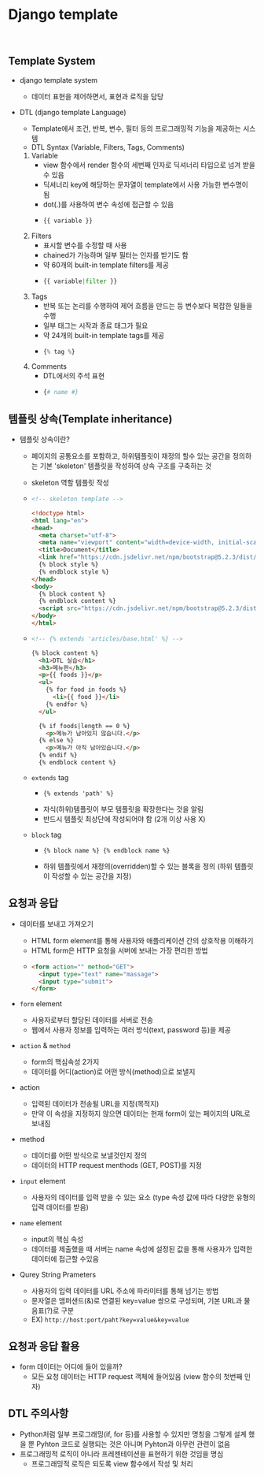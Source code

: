 # Django template

<br>

## Template System
- django template system
  - 데이터 표현을 제어하면서, 표현과 로직을 담당

- DTL (django template Language)
  - Template에서 조건, 반복, 변수, 필터 등의 프로그래밍적 기능을 제공하는 시스템
  - DTL Syntax (Variable, Filters, Tags, Comments)
  1. Variable
      - view 함수에서 render 함수의 세번째 인자로 딕셔너리 타입으로 넘겨 받을 수 있음
      - 딕셔너리 key에 해당하는 문자열이 template에서 사용 가능한 변수명이 됨
      - dot(.)를 사용하여 변수 속성에 접근할 수 있음
      - ```python
        {{ variable }}
        ```
  2. Filters
      - 표시할 변수를 수정할 때 사용
      - chained가 가능하며 일부 필터는 인자를 받기도 함
      - 약 60개의 built-in template filters를 제공
      - ```python
        {{ variable|filter }}
        ```
  3. Tags
      - 반복 또는 논리를 수행하여 제어 흐름을 만드는 등 변수보다 복잡한 일들을 수행
      - 일부 태그는 시작과 종료 태그가 필요
      - 약 24개의 built-in template tags를 제공
      - ```python
        {% tag %}
        ```
  4. Comments
      - DTL에서의 주석 표현
      - ```python
        {# name #}
        ```

## 템플릿 상속(Template inheritance)
- 템플릿 상속이란?
  - 페이지의 공통요소를 포함하고, 하위템플릿이 재정의 할수 있는 공간을 정의하는 기본
    'skeleton' 템플릿을 작성하여 상속 구조를 구축하는 것
  - skeleton 역할 템플릿 작성
  - ```html
    <!-- skeleton template -->

    <!doctype html>
    <html lang="en">
    <head>
      <meta charset="utf-8">
      <meta name="viewport" content="width=device-width, initial-scale=1">
      <title>Document</title>
      <link href="https://cdn.jsdelivr.net/npm/bootstrap@5.2.3/dist/css/bootstrap.min.css" rel="stylesheet" integrity="sha384-rbsA2VBKQhggwzxH7pPCaAqO46MgnOM80zW1RWuH61DGLwZJEdK2Kadq2F9CUG65" crossorigin="anonymous">
      {% block style %}
      {% endblock style %}
    </head>
    <body>
      {% block content %}
      {% endblock content %}
      <script src="https://cdn.jsdelivr.net/npm/bootstrap@5.2.3/dist/js/bootstrap.bundle.min.js" integrity="sha384-kenU1KFdBIe4zVF0s0G1M5b4hcpxyD9F7jL+jjXkk+Q2h455rYXK/7HAuoJl+0I4" crossorigin="anonymous"></script>
    </body>
    </html>
    ```
  - ```html
    <!-- {% extends 'articles/base.html' %} -->

    {% block content %}
      <h1>DTL 실습</h1>
      <h3>메뉴판</h3>
      <p>{{ foods }}</p>
      <ul>
        {% for food in foods %}
          <li>{{ food }}</li>
        {% endfor %}
      </ul>

      {% if foods|length == 0 %}
        <p>메뉴가 남아있지 않습니다.</p>
      {% else %}
        <p>메뉴가 아직 남아있습니다.</p>
      {% endif %}
      {% endblock content %}
    ```
  - ```extends``` tag
    - ```pyhton
      {% extends 'path' %}
      ```
    - 자식(하위)템플릿이 부모 템플릿을 확장한다는 것을 알림
    - 반드시 템플릿 최상단에 작성되어야 함 (2개 이상 사용 X)
  
  - ```block``` tag
    - ```pyhton
      {% block name %} {% endblock name %}
      ```
    - 하위 템플릿에서 재정의(overridden)할 수 있는 블록을 정의 (하위 템플릿이 작성할 수 있는 공간을 지정)

## 요청과 응답
  - 데이터를 보내고 가져오기
    - HTML form element를 통해 사용자와 애플리케이션 간의 상호작용 이해하기
    - HTML form은 HTTP 요청을 서버에 보내는 가장 편리한 방법
    - ```html
      <form action="" method="GET">
        <input type="text" name="massage">
        <input type="submit">
      </form>
      ```
  - ```form``` element
    - 사용자로부터 할당된 데이터를 서버로 전송
    - 웹에서 사용자 정보를 입력하는 여러 방식(text, password 등)을 제공
  - ```action``` & ```method```
    - form의 핵심속성 2가지
    - 데이터를 어디(action)로 어떤 방식(method)으로 보낼지

  - action
    - 입력된 데이터가 전송될 URL을 지정(목적지)
    - 만약 이 속성을 지정하지 않으면 데이터는 현재 form이 있는 페이지의 URL로 보내짐

  - method
    - 데이터를 어떤 방식으로 보낼것인지 정의
    - 데이터의 HTTP request menthods (GET, POST)를 지정
  
  - ```input``` element
    - 사용자의 데이터를 입력 받을 수 있는 요소 (type 속성 값에 따라 다양한 유형의 입력 데이터를 받음)

  - ```name``` element
    - input의 핵심 속성
    - 데이터를 제출했을 때 서버는 name 속성에 설정된 값을 통해 사용자가 입력한 데이터에 접근할 수있음

  - Qurey String Prameters
    - 사용자의 입력 데이터를 URL 주소에 파라미터를 통해 넘기는 방법
    - 문자열은 앰퍼샌드(&)로 연결된 key=value 쌍으로 구성되며, 기본 URL과 물음표(?)로 구분
    - EX) ```http://host:port/paht?key=value&key=value```

## 요청과 응답 활용
  - form 데이터는 어디에 들어 있을까?
    - 모든 요청 데이터는 HTTP request 객체에 들어있음 (view 함수의 첫번째 인자)

## DTL 주의사항
  - Python처럼 일부 프로그래밍(if, for 등)를 사용할 수 있지만 명칭을 그렇게 설계 했을 뿐
    Pyhton 코드로 실행되는 것은 아니며 Pyhton과 아무런 관련이 없음
  - 프로그래밍적 로직이 아니라 프레젠테이션을 표현하기 위한 것임을 명심
    - 프로그래밍적 로직은 되도록 view 함수에서 작성 및 처리